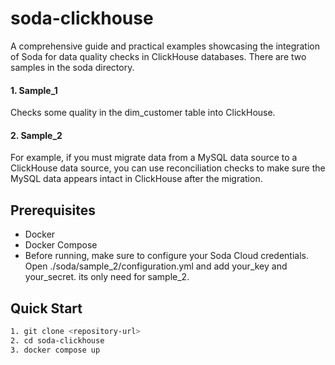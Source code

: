 # soda-clickhouse

A comprehensive guide and practical examples showcasing the integration of Soda for data quality checks in ClickHouse databases. There are two samples in the soda directory.

#### 1. Sample_1
Checks some quality in the dim_customer table into ClickHouse.

#### 2. Sample_2
For example, if you must migrate data from a MySQL data source to a ClickHouse data source, you can use reconciliation checks to make sure the MySQL data appears intact in ClickHouse after the migration.

## Prerequisites

- Docker
- Docker Compose
- Before running, make sure to configure your Soda Cloud credentials. Open ./soda/sample_2/configuration.yml and add your_key and your_secret. its only need for sample_2.

## Quick Start

   ```bash
   1. git clone <repository-url>
   2. cd soda-clickhouse
   3. docker compose up
   ```
